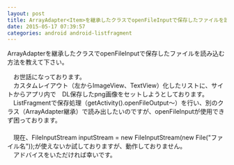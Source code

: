 ```yaml
---
layout: post
title: ArrayAdapter<Item>を継承したクラスでopenFileInputで保存したファイルを読み込む方法を教えて下さい。
date: 2015-05-17 07:39:57
categories: android android-listfragment
---
```

<!-- {% raw %} -->
<p>ArrayAdapterを継承したクラスでopenFileInputで保存したファイルを読み込む方法を教えて下さい。</p>

<p>　お世話になっております。<br>
　カスタムレイアウト（左からImageView、TextView）化したリストに、サイトからアプリ内で　DL保存したpng画像をセットしようとしております。<br>
　ListFragmentで保存処理（getActivity().openFileOutput〜）を行い、別のクラス（ArrayAdapter継承）で読み出したいのですが、openFileInputが使用できず困っております。<br>
　<br>
　現在、FileInputStream inputStream = new FileInputStream(new File("ファイル名"));が使えないか試しておりますが、動作しておりません。<br>
　アドバイスをいただければ幸いです。</p>
<!-- {% endraw %} -->
